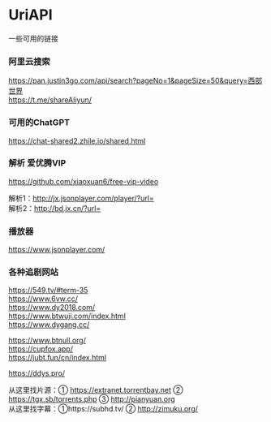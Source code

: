 # UriAPI
一些可用的链接

### 阿里云搜索  
https://pan.justin3go.com/api/search?pageNo=1&pageSize=50&query=西部世界  
https://t.me/shareAliyun/

### 可用的ChatGPT
https://chat-shared2.zhile.io/shared.html

### 解析 爱优腾VIP
https://github.com/xiaoxuan6/free-vip-video  

解析1：http://jx.jsonplayer.com/player/?url=  
解析2：http://bd.jx.cn/?url=

### 播放器
https://www.jsonplayer.com/

### 各种追剧网站
https://549.tv/#term-35<br/>
https://www.6vw.cc/<br/>
https://www.dy2018.com/<br/>
https://www.btwuji.com/index.html<br/>
https://www.dygang.cc/<br/>

https://www.btnull.org/<br/>
https://cupfox.app/<br/>
https://jubt.fun/cn/index.html<br/>

https://ddys.pro/ <br/>

从这里找片源：① https://extranet.torrentbay.net ② https://tgx.sb/torrents.php ③ http://pianyuan.org <br/>
从这里找字幕：①https://subhd.tv/ ② http://zimuku.org/
